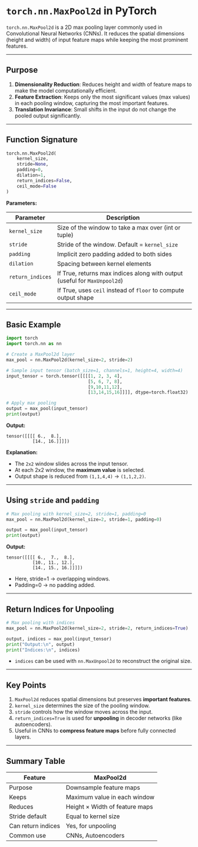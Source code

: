 

# `torch.nn.MaxPool2d` in PyTorch

`torch.nn.MaxPool2d` is a 2D max pooling layer commonly used in Convolutional Neural Networks (CNNs). It reduces the spatial dimensions (height and width) of input feature maps while keeping the most prominent features.

---

## **Purpose**

1. **Dimensionality Reduction**: Reduces height and width of feature maps to make the model computationally efficient.
2. **Feature Extraction**: Keeps only the most significant values (max values) in each pooling window, capturing the most important features.
3. **Translation Invariance**: Small shifts in the input do not change the pooled output significantly.

---

## **Function Signature**

```python
torch.nn.MaxPool2d(
    kernel_size, 
    stride=None, 
    padding=0, 
    dilation=1, 
    return_indices=False, 
    ceil_mode=False
)
```

**Parameters:**

| Parameter        | Description                                                               |
| ---------------- | ------------------------------------------------------------------------- |
| `kernel_size`    | Size of the window to take a max over (int or tuple)                      |
| `stride`         | Stride of the window. Default = `kernel_size`                             |
| `padding`        | Implicit zero padding added to both sides                                 |
| `dilation`       | Spacing between kernel elements                                           |
| `return_indices` | If True, returns max indices along with output (useful for `MaxUnpool2d`) |
| `ceil_mode`      | If True, uses `ceil` instead of `floor` to compute output shape           |

---

## **Basic Example**

```python
import torch
import torch.nn as nn

# Create a MaxPool2d layer
max_pool = nn.MaxPool2d(kernel_size=2, stride=2)

# Sample input tensor (batch_size=1, channels=1, height=4, width=4)
input_tensor = torch.tensor([[[[1, 2, 3, 4],
                               [5, 6, 7, 8],
                               [9,10,11,12],
                               [13,14,15,16]]]], dtype=torch.float32)

# Apply max pooling
output = max_pool(input_tensor)
print(output)
```

**Output:**

```
tensor([[[[ 6.,  8.],
          [14., 16.]]]])
```

**Explanation:**

* The `2x2` window slides across the input tensor.
* At each 2x2 window, the **maximum value** is selected.
* Output shape is reduced from `(1,1,4,4)` → `(1,1,2,2)`.

---

## **Using `stride` and `padding`**

```python
# Max pooling with kernel_size=2, stride=1, padding=0
max_pool = nn.MaxPool2d(kernel_size=2, stride=1, padding=0)

output = max_pool(input_tensor)
print(output)
```

**Output:**

```
tensor([[[[ 6.,  7.,  8.],
          [10., 11., 12.],
          [14., 15., 16.]]]])
```

* Here, stride=1 → overlapping windows.
* Padding=0 → no padding added.

---

## **Return Indices for Unpooling**

```python
# Max pooling with indices
max_pool = nn.MaxPool2d(kernel_size=2, stride=2, return_indices=True)

output, indices = max_pool(input_tensor)
print("Output:\n", output)
print("Indices:\n", indices)
```

* `indices` can be used with `nn.MaxUnpool2d` to reconstruct the original size.

---

## **Key Points**

1. `MaxPool2d` reduces spatial dimensions but preserves **important features**.
2. `kernel_size` determines the size of the pooling window.
3. `stride` controls how the window moves across the input.
4. `return_indices=True` is used for **unpooling** in decoder networks (like autoencoders).
5. Useful in CNNs to **compress feature maps** before fully connected layers.

---

## **Summary Table**

| Feature            | MaxPool2d                      |
| ------------------ | ------------------------------ |
| Purpose            | Downsample feature maps        |
| Keeps              | Maximum value in each window   |
| Reduces            | Height × Width of feature maps |
| Stride default     | Equal to kernel size           |
| Can return indices | Yes, for unpooling             |
| Common use         | CNNs, Autoencoders             |


